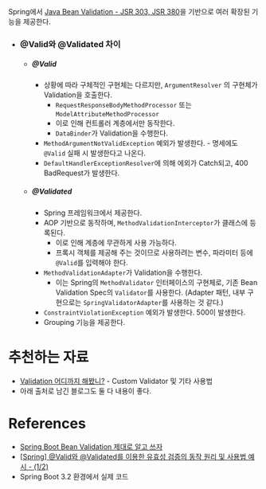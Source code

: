 
Spring에서 [Java Bean Validation - JSR 303, JSR 380](notes/Java/Java%20Programming%20Language/Java%20Bean%20Validation%20-%20JSR%20303,%20JSR%20380.md)을 기반으로 여러 확장된 기능을 제공한다.


- ### @Valid와 @Validated 차이
	- ##### @Valid
		- 상황에 따라 구체적인 구현체는 다르지만, `ArgumentResolver` 의 구현체가 Validation을 호출한다.
			- `RequestResponseBodyMethodProcessor` 또는 `ModelAttributeMethodProcessor`
			- 이로 인해 컨트롤러 계층에서만 동작한다.
			- `DataBinder`가 Validation을 수행한다.
		- `MethodArgumentNotValidException` 예외가 발생한다. - 명세에도 `@Valid` 실패 시 발생한다고 나온다.
		- `DefaultHandlerExceptionResolver`에 의해 에외가 Catch되고, 400 BadRequest가 발생한다.
	- ##### @Validated
		- Spring 프레임워크에서 제공한다.
		- AOP 기반으로 동작하며, `MethodValidationInterceptor`가 클래스에 등록된다.
			- 이로 인해 계층에 무관하게 사용 가능하다.
			- 프록시 객체를 제공해 주는 것이므로 사용하려는 변수, 파라미터 등에 `@Valid`를 입력해야 한다.
		- `MethodValidationAdapter`가 Validation을 수행한다.
			- 이는 Spring의 `MethodValidator` 인터페이스의 구현체로, 기존 Bean Validation Spec의 `Validator`를 사용한다. (Adapter 패턴, 내부 구현으로는 `SpringValidatorAdapter`를 사용하는 것 같다.)
		- `ConstraintViolationException` 예외가 발생한다. 500이 발생한다.
		- Grouping 기능을 제공한다.


# 추천하는 자료
- [Validation 어디까지 해봤니?](https://meetup.nhncloud.com/posts/223) - Custom Validator 및 기타 사용법
- 아래 출처로 남긴 블로그도 둘 다 내용이 좋다.

# References
- [Spring Boot Bean Validation 제대로 알고 쓰자](https://kapentaz.github.io/spring/Spring-Boo-Bean-Validation-%EC%A0%9C%EB%8C%80%EB%A1%9C-%EC%95%8C%EA%B3%A0-%EC%93%B0%EC%9E%90/#)
- [[Spring] @Valid와 @Validated를 이용한 유효성 검증의 동작 원리 및 사용법 예시 - (1/2)](https://mangkyu.tistory.com/174)
- Spring Boot 3.2 환경에서 실제 코드